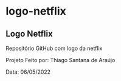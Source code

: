 # logo-netflix
 ## Logo Netflix

Repositório GitHub com logo da netflix 



Projeto Feito por: Thiago Santana de Araújo

Data: 06/05/2022

